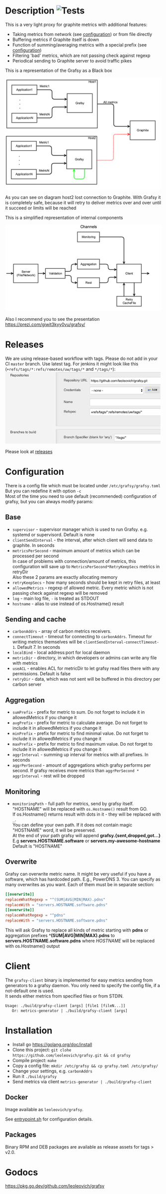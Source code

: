 # Description ![Tests](https://github.com/leoleovich/grafsy/workflows/Tests/badge.svg)

This is a very light proxy for graphite metrics with additional features:
- Taking metrics from network (see [configuration](https://github.com/leoleovich/grafsy#configuration)) or from file directly
- Buffering metrics if Graphite itself is down
- Function of summing/averaging metrics with a special prefix (see [configuration](https://github.com/leoleovich/grafsy#configuration))
- Filtering 'bad' metrics, which are not passing check against regexp
- Periodical sending to Graphite server to avoid traffic pikes

This is a representation of the Grafsy as a Black box

![](https://raw.githubusercontent.com/leoleovich/images/master/Grafsy.png)

As you can see on diagram host2 lost connection to Graphite. With Grafsy it is completely safe, because it will retry to deliver metrics over and over until it succeed or limits will be reached

This is a simplified representation of internal components

![](https://raw.githubusercontent.com/leoleovich/images/master/Grafsy%20Program%20schema.png)

Also I recommend you to see the presentation https://prezi.com/giwit3kyy0vu/grafsy/

# Releases

We are using release-based workflow with tags. Please do not add in your CI `master` branch. Use latest tag. For jenkins it might look like this (`+refs/tags/*:refs/remotes/uw/tags/*` and `*/tags/*`):  
<img src="https://raw.githubusercontent.com/leoleovich/images/master/Grafsy_jenkins.png" width="500" height="230" />

Please look at [releases](https://github.com/leoleovich/grafsy/releases)

# Configuration

There is a config file which must be located under `/etc/grafsy/grafsy.toml`  
But you can redefine it with option `-c`  
Most of the time you need to use default (recommended) configuration of grafsy, but you can always modify params:

## Base

- `supervisor` - supervisor manager which is used to run Grafsy. e.g. systemd or supervisord. Default is none
- `clientSendInterval` - the interval, after which client will send data to graphite. In seconds
- `metricsPerSecond` - maximum amount of metrics which can be processed per second  
    In case of problems with connection/amount of metrics, this configuration will save up to `MetricsPerSecond*RetryKeepSecs` metrics in retryDir  
    Also these 2 params are exactly allocating memory
- `retryKeepSecs` - how many seconds should be kept in retry files, at least
- `allowedMetrics` - regexp of allowed metric. Every metric which is not passing check against regexp will be removed
- `log` - main log file, `-` is treated as STDOUT
- `hostname` - alias to use instead of os.Hostname() result

## Sending and cache

- `carbonAddrs` - array of carbon metrics receivers.
- `connectTimeout` - timeout for connecting to `carbonAddrs`. Timeout for writing metrics themselves will be `clientSendInterval-connectTimeout-1`. Default 7. In seconds
- `localBind` - local address:port for local daemon
- `metricDir` - directory, in which developers or admins can write any file with metrics
- `useACL` - enables ACL for metricDir to let grafsy read files there with any permissions. Default is false
- `retryDir` - data, which was not sent will be buffered in this directory per carbon server

## Aggregation

- `sumPrefix` - prefix for metric to sum. Do not forget to include it in allowedMetrics if you change it
- `avgPrefix` - prefix for metric to calculate average. Do not forget to include it in allowedMetrics if you change it
- `minPrefix` - prefix for metric to find minimal value. Do not forget to include it in allowedMetrics if you change it
- `maxPrefix` - prefix for metric to find maximum value. Do not forget to include it in allowedMetrics if you change it
- `aggrInterval` - summing up interval for metrics with all prefixes. In seconds
- `aggrPerSecond` - amount of aggregations which grafsy performs per second. If grafsy receives more metrics than `aggrPerSecond * aggrInterval` - rest will be dropped

## Monitoring

- `monitoringPath` - full path for metrics, send by grafsy itself. "HOSTNAME" will be replaced with `os.Hostname()` result from GO.  
    If os.Hostname() returns result with dots in it - they will be replaced with `_`.  
    You can define your own path. If it does not contain magic "HOSTNAME" word, it will be preserved.  
    At the end of your path grafsy will append **grafsy.{sent,dropped,got...}**  
    E.g **servers.HOSTNAME.software** or **servers.my-awesome-hostname**  
    Default is "HOSTNAME"

## Overwrite
Grafsy can overwrite metric name. It might be very useful if you have a software, which has hardcoded path. E.g., PowerDNS 3.
You can specify as many overwrites as you want. Each of them must be in separate section:
```toml
[[overwrite]]
replaceWhatRegexp = "^(SUM|AVG|MIN|MAX).pdns"
replaceWith = "servers.HOSTNAME.software.pdns"
[[overwrite]]
replaceWhatRegexp = "^pdns"
replaceWith = "servers.HOSTNAME.software.pdns"
```
This will ask Grafsy to replace all kinds of metric starting with **pdns** or aggregation prefixes  **^(SUM|AVG|MIN|MAX).pdns** to **servers.HOSTNAME.software.pdns** where *HOSTNAME* will be replaced with os.Hostname() output

# Client

The `grafsy-client` binary is implemented for easy metrics sending from generators to a grafsy daemon. You only need to specify the config file, if a not-default one is used.  
It sends either metrics from specified files or from STDIN.

```
Usage: ./build/grafsy-client [args] [file1 [fileN...]]
   Or: metrics-generator | ./build/grafsy-client [args]
```

# Installation

- Install go https://golang.org/doc/install
- Clone this project: `git clohe https://github.com/leoleovich/grafsy.git && cd grafsy`
- Compile project: `make`
- Copy a config file: `mkdir /etc/grafsy && cp grafsy.toml /etc/grafsy/`
- Change your settings, e.g. `carbonAddrs`
- Run it `./build/grafsy`
- Send metrics via client `metrics-generator | ./build/grafsy-client`

## Docker

Image available as `leoleovich/grafsy`.

See [entrypoint.sh](./docker/grafsy/entrypoint.sh) for configuration details.

## Packages

Binary RPM and DEB packages are available as release assets for tags > v2.0.

# Godocs

https://pkg.go.dev/github.com/leoleovich/grafsy
